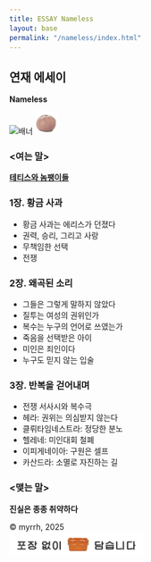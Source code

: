 ```yaml
---
title: ESSAY Nameless
layout: base
permalink: "/nameless/index.html"
---
```


## 연재 에세이  
**Nameless**  
  
<img src="/images/banner.png" alt="배너" width="40" />  

<img src="/images/contena_.png" alt="귤" width="40" />  
  
### <여는 말>  
**[테티스와 놈팽이들](/nameless/opening)**

### 1장. 황금 사과
- 황금 사과는 에리스가 던졌다  
- 권력, 승리, 그리고 사랑  
- 무책임한 선택  
- 전쟁

### 2장. 왜곡된 소리
- 그들은 그렇게 말하지 않았다  
- 질투는 여성의 권위인가  
- 복수는 누구의 언어로 쓰였는가  
- 죽음을 선택받은 아이  
- 미인은 죄인이다  
- 누구도 믿지 않는 입술

### 3장. 반복을 걷어내며
- 전쟁 서사시와 복수극  
- 헤라: 권위는 의심받지 않는다  
- 클뤼타임네스트라: 정당한 분노  
- 헬레네: 미인대회 철폐  
- 이피게네이아: 구원은 셀프  
- 카산드라: 소멸로 자진하는 길  

### <맺는 말>  
**진실은 종종 취약하다**  
  
© myrrh, 2025  
<img src="/images/footer.png" alt="포장 없이 담습니다" width="240" />  
